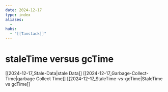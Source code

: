 ```yaml
---
date: 2024-12-17
type: index
aliases:
  -
hubs:
  - "[[Tanstack]]"
---
```


# staleTime versus gcTime

[[2024-12-17_Stale-Data|stale Data]]
[[2024-12-17_Garbage-Collect-Time|garbage Collect Time]]
[[2024-12-17_StaleTime-vs-gcTime|StaleTime vs gcTime]]
